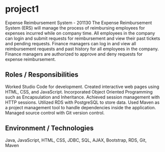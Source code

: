 # project1
Expense Reimbursement System - 201130 
The Expense Reimbursement System (ERS) will manage the process of reimbursing employees for expenses incurred while on company time. All employees in the company can login and submit requests for reimbursement and view their past tickets and pending requests. Finance managers can log in and view all reimbursement requests and past history for all employees in the company. Finance managers are authorized to approve and deny requests for expense reimbursement.

## Roles / Responsibilities
Worked Studio Code for development.
Created interactive web pages using HTML, CSS, and JavaScript.
Incorporated Object Oriented Programming such as Encapsulation and Inheritance.
Achieved session management with HTTP sessions.
Utilized RDS with PostgreSQL to store data.
Used Maven as a project management tool to handle dependencies inside the application.
Managed source control with Git version control. 

## Environment / Technologies
Java, JavaScript, HTML, CSS, JDBC, SQL, AJAX, Bootstrap, RDS, Git, Maven
